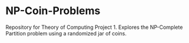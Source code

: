 # NP-Coin-Problems
Repository for Theory of Computing Project 1. Explores the NP-Complete Partition problem using a randomized jar of coins.
